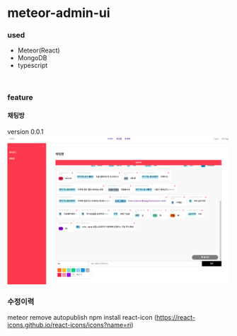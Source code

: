# meteor-admin-ui
### used
- Meteor(React)
- MongoDB
- typescript
<br/>

### feature
#### 채팅방
version 0.0.1
<img src="./imports/assets/screenshot/20210506.png"/>


### 수정이력
meteor remove autopublish
npm install react-icon (https://react-icons.github.io/react-icons/icons?name=ri)
